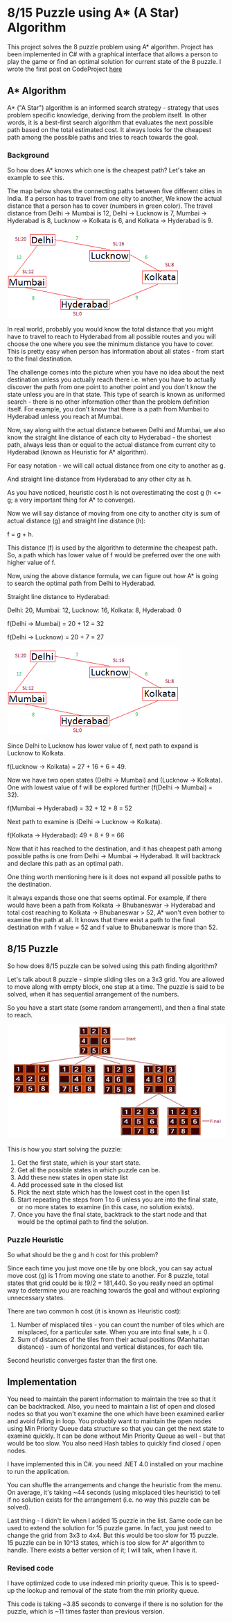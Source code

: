 # 8/15 Puzzle using A* (A Star) Algorithm

This project solves the 8 puzzle problem using A* algorithm. Project has been implemented in C# with a graphical interface that allows a person to play the game or find an optimal solution for current state of the 8 puzzle. I wrote the first post on CodeProject [here](https://www.codeproject.com/Articles/616874/8-15-Puzzle-using-A-A-Star-Algorithm-Csharp)

## A* Algorithm

A* ("A Star") algorithm is an informed search strategy - strategy that uses problem specific knowledge, deriving from the problem itself. In other words, it is a best-first search algorithm that evaluates the next possible path based on the total estimated cost. It always looks for the cheapest path among the possible paths and tries to reach towards the goal.

### Background
So how does A* knows which one is the cheapest path? Let's take an example to see this.

The map below shows the connecting paths between five different cities in India. If a person has to travel from one city to another, We know the actual distance that a person has to cover (numbers in green color). The travel distance from Delhi -> Mumbai is 12, Delhi -> Lucknow is 7, Mumbai -> Hyderabad is 8, Lucknow -> Kolkata is 6, and Kolkata -> Hyderabad is 9.

![City Map](images/city1.png)

In real world, probably you would know the total distance that you might have to travel to reach to Hyderabad from all possible routes and you will choose the one where you see the minimum distance you have to cover. This is pretty easy when person has information about all states - from start to the final destination.

The challenge comes into the picture when you have no idea about the next destination unless you actually reach there i.e. when you have to actually discover the path from one point to another point and you don't know the state unless you are in that state. This type of search is known as uniformed search - there is no other information other than the problem definition itself. For example, you don't know that there is a path from Mumbai to Hyderabad unless you reach at Mumbai.

Now, say along with the actual distance between Delhi and Mumbai, we also know the straight line distance of each city to Hyderabad - the shortest path, always less than or equal to the actual distance from current city to Hyderabad (known as Heuristic for A* algorithm).

For easy notation - we will call actual distance from one city to another as g.

And straight line distance from Hyderabad to any other city as h.

As you have noticed, heuristic cost h is not overestimating the cost g (h <= g; a very important thing for A* to converge).

Now we will say distance of moving from one city to another city is sum of actual distance (g) and straight line distance (h):

f = g + h.

This distance (f) is used by the algorithm to determine the cheapest path. So, a path which has lower value of f would be preferred over the one with higher value of f.

Now, using the above distance formula, we can figure out how A* is going to search the optimal path from Delhi to Hyderabad.

Straight line distance to Hyderabad:

Delhi: 20, Mumbai: 12, Lucknow: 16, Kolkata: 8, Hyderabad: 0

f(Delhi -> Mumbai)  = 20 + 12 = 32

f(Delhi -> Lucknow) = 20 + 7 = 27

![Heuristic Distance Between Cities](images/city2.png)

Since Delhi to Lucknow has lower value of f, next path to expand is Lucknow to Kolkata.

f(Lucknow -> Kolkata) = 27 + 16 + 6 = 49.

Now we have two open states (Delhi -> Mumbai) and (Lucknow -> Kolkata). One with lowest value of f will be explored further (f(Delhi -> Mumbai) = 32).

f(Mumbai -> Hyderabad) = 32 + 12 + 8 = 52

Next path to examine is (Delhi -> Lucknow -> Kolkata).

f(Kolkata -> Hyderabad): 49 + 8 + 9 = 66

Now that it has reached to the destination, and it has cheapest path among possible paths is one from Delhi -> Mumbai -> Hyderabad. It will backtrack and declare this path as an optimal path.

One thing worth mentioning here is it does not expand all possible paths to the destination.

It always expands those one that seems optimal. For example, if there would have been a path from Kolkata -> Bhubaneswar -> Hyderabad and total cost reaching to Kolkata -> Bhubaneswar > 52, A* won't even bother to examine the path at all. It knows that there exist a path to the final destination with f value = 52 and f value to Bhubaneswar is more than 52.

## 8/15 Puzzle

So how does 8/15 puzzle can be solved using this path finding algorithm?

Let's talk about 8 puzzle - simple sliding tiles on a 3x3 grid. You are allowed to move along with empty block, one step at a time. The puzzle is said to be solved, when it has sequential arrangement of the numbers.

So you have a start state (some random arrangement), and then a final state to reach.

![8 Puzzle and States](images/puzzle.png)

This is how you start solving the puzzle:

1. Get the first state, which is your start state.
2. Get all the possible states in which puzzle can be.
3. Add these new states in open state list
4. Add processed sate in the closed list
5. Pick the next state which has the lowest cost in the open list
6. Start repeating the steps from 1 to 6 unless you are into the final state, or no more states to examine (in this case, no solution exists).
7. Once you have the final state, backtrack to the start node and that would be the optimal path to find the solution.

### Puzzle Heuristic

So what should be the g and h cost for this problem?

Since each time you just move one tile by one block, you can say actual move cost (g) is 1 from moving one state to another. For 8 puzzle, total states that grid could be is !9/2 = 181,440. So you really need an optimal way to determine you are reaching towards the goal and without exploring unnecessary states.

There are two common h cost (it is known as Heuristic cost):

1. Number of misplaced tiles - you can count the number of tiles which are misplaced, for a particular sate. When you are into final sate, h = 0.
2. Sum of distances of the tiles from their actual positions (Manhattan distance) - sum of horizontal and vertical distances, for each tile.

Second heuristic converges faster than the first one.

## Implementation

You need to maintain the parent information to maintain the tree so that it can be backtracked. Also, you need to maintain a list of open and closed nodes so that you won't examine the one which have been examined earlier and avoid falling in loop. You probably want to maintain the open nodes using Min Priority Queue data structure so that you can get the next state to examine quickly. It can be done without Min Priority Queue as well - but that would be too slow.
You also need Hash tables to quickly find closed / open nodes.

I have implemented this in C#. you need .NET 4.0 installed on your machine to run the application.

You can shuffle the arrangements and change the heuristic from the menu. On average, it's taking ~44 seconds (using misplaced tiles heuristic) to tell if no solution exists for the arrangement (i.e. no way this puzzle can be solved).

Last thing - I didn't lie when I added 15 puzzle in the list. Same code can be used to extend the solution for 15 puzzle game. In fact, you just need to change the grid from 3x3 to 4x4. But this would be too slow for 15 puzzle. 15 puzzle can be in 10^13 states, which is too slow for A* algorithm to handle. There exists a better version of it; I will talk, when I have it.

### Revised code

I have optimized code to use indexed min priority queue. This is to speed-up the lookup and removal of the state from the min priority queue.

This code is taking ~3.85 seconds to converge if there is no solution for the puzzle, which is ~11 times faster than previous version.